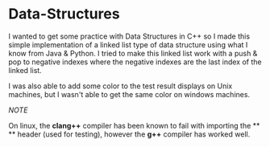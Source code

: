 # Data-Structures

I wanted to get some practice with Data Structures in C++ so I made this simple implementation of a linked list type of data structure
using what I know from Java & Python. I tried to make this linked list work with a push & pop to negative indexes where the negative indexes are the 
last index of the linked list.

I was also able to add some color to the test result displays on Unix machines, but I wasn't able to get the same color on windows machines.

*NOTE*

On linux, the **clang++** compiler has been known to fail with importing the ** <vector> ** header (used for testing), however the **g++** compiler has worked well.